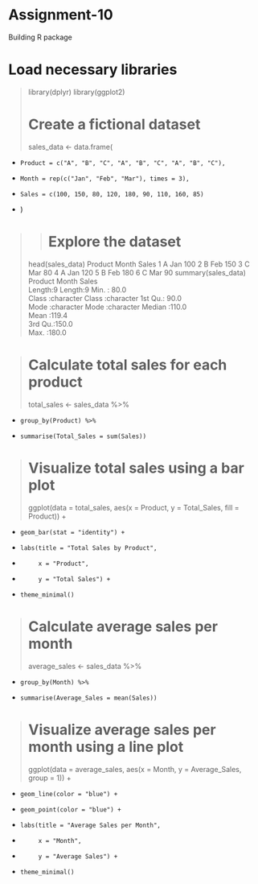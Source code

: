 # Assignment-10
Building R package
# Load necessary libraries
> library(dplyr)
> library(ggplot2)
> # Create a fictional dataset
> sales_data <- data.frame(
+     Product = c("A", "B", "C", "A", "B", "C", "A", "B", "C"),
+     Month = rep(c("Jan", "Feb", "Mar"), times = 3),
+     Sales = c(100, 150, 80, 120, 180, 90, 110, 160, 85)
+ )
> > # Explore the dataset
> head(sales_data)
  Product Month Sales
1       A   Jan   100
2       B   Feb   150
3       C   Mar    80
4       A   Jan   120
5       B   Feb   180
6       C   Mar    90
> summary(sales_data)
   Product             Month               Sales      
 Length:9           Length:9           Min.   : 80.0  
 Class :character   Class :character   1st Qu.: 90.0  
 Mode  :character   Mode  :character   Median :110.0  
                                       Mean   :119.4  
                                       3rd Qu.:150.0  
                                       Max.   :180.0  

> # Calculate total sales for each product
> total_sales <- sales_data %>%
+     group_by(Product) %>%
+     summarise(Total_Sales = sum(Sales))

> # Visualize total sales using a bar plot
> ggplot(data = total_sales, aes(x = Product, y = Total_Sales, fill = Product)) +
+     geom_bar(stat = "identity") +
+     labs(title = "Total Sales by Product",
+          x = "Product",
+          y = "Total Sales") +
+     theme_minimal()

> # Calculate average sales per month
> average_sales <- sales_data %>%
+     group_by(Month) %>%
+     summarise(Average_Sales = mean(Sales))

> # Visualize average sales per month using a line plot
> ggplot(data = average_sales, aes(x = Month, y = Average_Sales, group = 1)) +
+     geom_line(color = "blue") +
+     geom_point(color = "blue") +
+     labs(title = "Average Sales per Month",
+          x = "Month",
+          y = "Average Sales") +
+     theme_minimal()
